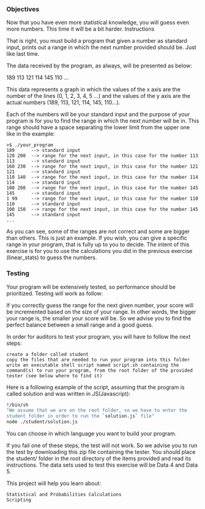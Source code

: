 ### Objectives

Now that you have even more statistical knowledge, you will guess even more numbers. This time it will be a bit harder.
Instructions

That is right, you must build a program that given a number as standard input, prints out a range in which the next number provided should be. Just like last time.

The data received by the program, as always, will be presented as below:

189
113
121
114
145
110
...

This data represents a graph in which the values of the x axis are the number of the lines (0, 1, 2, 3, 4, 5 ...) and the values of the y axis are the actual numbers (189, 113, 121, 114, 145, 110...).

Each of the numbers will be your standard input and the purpose of your program is for you to find the range in which the next number will be in. This range should have a space separating the lower limit from the upper one like in the example:

```console
>$ ./your_program
189      --> standard input
120 200  --> range for the next input, in this case for the number 113
113      --> standard input
160 230  --> range for the next input, in this case for the number 121
121      --> standard input
110 140  --> range for the next input, in this case for the number 114
114      --> standard input
100 200  --> range for the next input, in this case for the number 145
145      --> standard input
1 99     --> range for the next input, in this case for the number 110
110      --> standard input
100 150  --> range for the next input, in this case for the number 145
145      --> standard input
...
```

As you can see, some of the ranges are not correct and some are bigger than others. This is just an example. If you wish, you can give a specific range in your program, that is fully up to you to decide. The intent of this exercise is for you to use the calculations you did in the previous exercise (linear_stats) to guess the numbers.

### Testing

Your program will be extensively tested, so performance should be prioritized. Testing will work as follow:

If you correctly guess the range for the next given number, your score will be incremented based on the size of your range. In other words, the bigger your range is, the smaller your score will be. So we advise you to find the perfect balance between a small range and a good guess.

In order for auditors to test your program, you will have to follow the next steps:
```
create a folder called student
copy the files that are needed to run your program into this folder
write an executable shell script named script.sh containing the command(s) to run your program, from the root folder of the provided tester (see below where to find it)
```

Here is a following example of the script, assuming that the program is called solution and was written in JS(Javascript):

 ``` sh
!/bin/sh
"We assume that we are on the root folder, so we have to enter the
student folder in order to run the `solution.js` file"
node ./student/solution.js
```

You can choose in which language you want to build your program.

If you fail one of these steps, the test will not work. So we advise you to run the test by downloading this zip file containing the tester. You should place the student/ folder in the root directory of the items provided and read its instructions. The data sets used to test this exercise will be Data 4 and Data 5.

This project will help you learn about:
```
Statistical and Probabilities Calculations
Scripting
```
